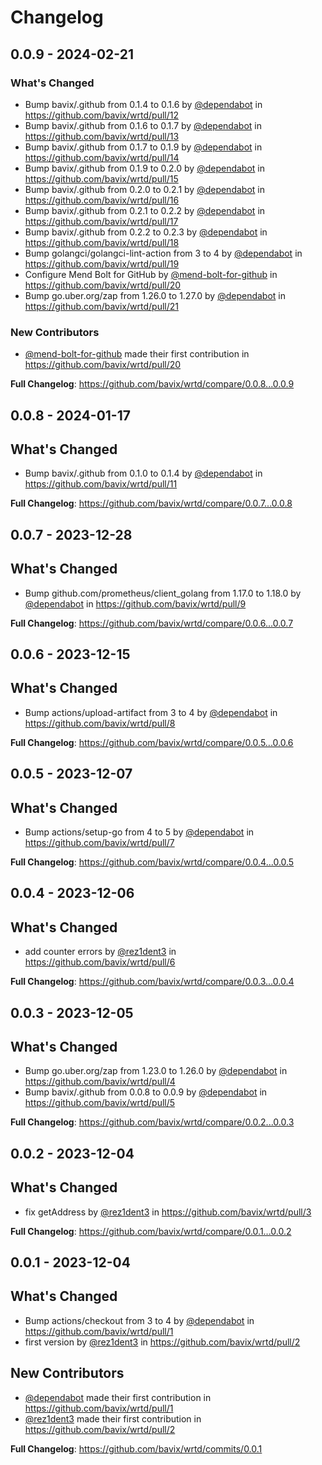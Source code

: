 # Changelog

## 0.0.9 - 2024-02-21

### What's Changed

* Bump bavix/.github from 0.1.4 to 0.1.6 by [@dependabot](https://github.com/dependabot) in https://github.com/bavix/wrtd/pull/12
* Bump bavix/.github from 0.1.6 to 0.1.7 by [@dependabot](https://github.com/dependabot) in https://github.com/bavix/wrtd/pull/13
* Bump bavix/.github from 0.1.7 to 0.1.9 by [@dependabot](https://github.com/dependabot) in https://github.com/bavix/wrtd/pull/14
* Bump bavix/.github from 0.1.9 to 0.2.0 by [@dependabot](https://github.com/dependabot) in https://github.com/bavix/wrtd/pull/15
* Bump bavix/.github from 0.2.0 to 0.2.1 by [@dependabot](https://github.com/dependabot) in https://github.com/bavix/wrtd/pull/16
* Bump bavix/.github from 0.2.1 to 0.2.2 by [@dependabot](https://github.com/dependabot) in https://github.com/bavix/wrtd/pull/17
* Bump bavix/.github from 0.2.2 to 0.2.3 by [@dependabot](https://github.com/dependabot) in https://github.com/bavix/wrtd/pull/18
* Bump golangci/golangci-lint-action from 3 to 4 by [@dependabot](https://github.com/dependabot) in https://github.com/bavix/wrtd/pull/19
* Configure Mend Bolt for GitHub by [@mend-bolt-for-github](https://github.com/mend-bolt-for-github) in https://github.com/bavix/wrtd/pull/20
* Bump go.uber.org/zap from 1.26.0 to 1.27.0 by [@dependabot](https://github.com/dependabot) in https://github.com/bavix/wrtd/pull/21

### New Contributors

* [@mend-bolt-for-github](https://github.com/mend-bolt-for-github) made their first contribution in https://github.com/bavix/wrtd/pull/20

**Full Changelog**: https://github.com/bavix/wrtd/compare/0.0.8...0.0.9

## 0.0.8 - 2024-01-17

## What's Changed

* Bump bavix/.github from 0.1.0 to 0.1.4 by [@dependabot](https://github.com/dependabot) in https://github.com/bavix/wrtd/pull/11

**Full Changelog**: https://github.com/bavix/wrtd/compare/0.0.7...0.0.8

## 0.0.7 - 2023-12-28

## What's Changed

* Bump github.com/prometheus/client_golang from 1.17.0 to 1.18.0 by [@dependabot](https://github.com/dependabot) in https://github.com/bavix/wrtd/pull/9

**Full Changelog**: https://github.com/bavix/wrtd/compare/0.0.6...0.0.7

## 0.0.6 - 2023-12-15

## What's Changed

* Bump actions/upload-artifact from 3 to 4 by [@dependabot](https://github.com/dependabot) in https://github.com/bavix/wrtd/pull/8

**Full Changelog**: https://github.com/bavix/wrtd/compare/0.0.5...0.0.6

## 0.0.5 - 2023-12-07

## What's Changed

* Bump actions/setup-go from 4 to 5 by [@dependabot](https://github.com/dependabot) in https://github.com/bavix/wrtd/pull/7

**Full Changelog**: https://github.com/bavix/wrtd/compare/0.0.4...0.0.5

## 0.0.4 - 2023-12-06

## What's Changed

* add counter errors by [@rez1dent3](https://github.com/rez1dent3) in https://github.com/bavix/wrtd/pull/6

**Full Changelog**: https://github.com/bavix/wrtd/compare/0.0.3...0.0.4

## 0.0.3 - 2023-12-05

## What's Changed

* Bump go.uber.org/zap from 1.23.0 to 1.26.0 by [@dependabot](https://github.com/dependabot) in https://github.com/bavix/wrtd/pull/4
* Bump bavix/.github from 0.0.8 to 0.0.9 by [@dependabot](https://github.com/dependabot) in https://github.com/bavix/wrtd/pull/5

**Full Changelog**: https://github.com/bavix/wrtd/compare/0.0.2...0.0.3

## 0.0.2 - 2023-12-04

## What's Changed

* fix getAddress by [@rez1dent3](https://github.com/rez1dent3) in https://github.com/bavix/wrtd/pull/3

**Full Changelog**: https://github.com/bavix/wrtd/compare/0.0.1...0.0.2

## 0.0.1 - 2023-12-04

## What's Changed

* Bump actions/checkout from 3 to 4 by [@dependabot](https://github.com/dependabot) in https://github.com/bavix/wrtd/pull/1
* first version by [@rez1dent3](https://github.com/rez1dent3) in https://github.com/bavix/wrtd/pull/2

## New Contributors

* [@dependabot](https://github.com/dependabot) made their first contribution in https://github.com/bavix/wrtd/pull/1
* [@rez1dent3](https://github.com/rez1dent3) made their first contribution in https://github.com/bavix/wrtd/pull/2

**Full Changelog**: https://github.com/bavix/wrtd/commits/0.0.1

